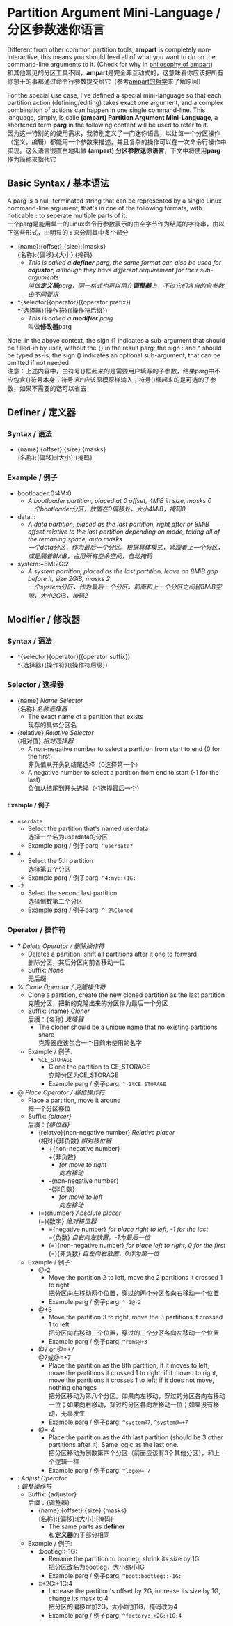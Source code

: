 # Partition Argument Mini-Language / 分区参数迷你语言

Different from other common partition tools, **ampart** is completely non-interactive, this means you should feed all of what you want to do on the command-line arguments to it. (Check for why in [philosophy of ampart])  
和其他常见的分区工具不同，**ampart**是完全非互动式的，这意味着你应该把所有你想干的事都通过命令行参数提交给它（参考[ampart的哲学][philosophy of ampart]来了解原因）

For the special use case, I've defined a special mini-language so that each partition action (defining/editing) takes exact one argument, and a complex combination of actions can happen in one single command-line. This language, simply, is calle **(ampart) Partition Argument Mini-Language**, a shortened term **parg** in the following content will be used to refer to it.  
因为这一特别的的使用需求，我特别定义了一门迷你语言，以让每一个分区操作（定义，编辑）都能用一个参数来描述，并且复杂的操作可以在一次命令行操作中实现。这么语言很直白地叫做 **(ampart) 分区参数迷你语言**，下文中将使用**parg**作为简称来指代它

## Basic Syntax / 基本语法

A parg is a null-terminated string that can be represented by a single Linux command-line argument, that's in one of the following formats, with noticable **:** to seperate multiple parts of it:  
一个parg是能用单一的Linux命令行参数表示的由空字节作为结尾的字符串，由以下这些形式，由明显的 **:** 来分割其中多个部分
 - {name}:{offset}:{size}:{masks}  
 {名称}:{偏移}:{大小}:{掩码}
   - *This is called a **definer** parg, the same format can also be used for **adjustor**, although they have different requirement for their sub-arguments  
   叫做**定义器**parg，同一格式也可以用在**调整器**上，不过它们各自的自参数由不同要求*
 - ^{selector}{operator}({operator prefix})  
 ^{选择器}{操作符}({操作符后缀})
   - *This is called a **modifier** parg*  
   叫做**修改器**parg

Note: in the above context, the sign {} indicates a sub-argument that should be filled-in by user, without the {} in the result parg; the sign : and ^ should be typed as-is; the sign () indicates an optional sub-argument, that can be omitted if not needed  
注意：上述内容中，由符号{}框起来的是需要用户填写的子参数，结果parg中不应包含{}符号本身；符号:和^应该原模原样输入；符号()框起来的是可选的子参数，如果不需要的话可以省去

## Definer / 定义器
### Syntax / 语法
 - {name}:{offset}:{size}:{masks}  
 {名称}:{偏移}:{大小}:{掩码}


### Example / 例子
 - bootloader:0:4M:0
   - *A bootloader partition, placed at 0 offset, 4MiB in size, masks 0  
   一个bootloader分区，放置在0偏移处，大小4MiB，掩码0*
 - data:::
   - *A data partition, placed as the last partition, right after or 8MiB offset relative to the last partition depending on mode, taking all of the remaning space, auto masks  
   一个data分区，作为最后一个分区。根据具体模式，紧跟着上一个分区，或是隔着8MiB，占用所有空余空间，自动掩码*
 - system:+8M:2G:2
   - *A system partition, placed as the last partition, leave an 8MiB gap before it, size 2GiB, masks 2  
   一个system分区，作为最后一个分区。前面和上一个分区之间留8MiB空隙，大小2GiB，掩码2*

## Modifier / 修改器
### Syntax / 语法
 - ^{selector}{operator}({operator suffix})  
 ^{选择器}{操作符}({操作符后缀})

### Selector / 选择器
 - {name}  *Name Selector*  
 {名称} *名称选择器*
   - The exact name of a partition that exists  
   现存的具体分区名
 - {relative} *Relative Selector*  
 {相对值} *相对选择器*
   - A non-negative number to select a partition from start to end (0 for the first)  
   非负值从开头到结尾选择（0选择第一个）
   - A negative number to select a partition from end to start (-1 for the last)  
   负值从结尾到开头选择（-1选择最后一个）
#### Example / 例子
 - ``userdata``
   - Select the partition that's named userdata  
   选择一个名为userdata的分区
   - Example parg / 例子parg: ``^userdata?``
 - ``4``
   - Select the 5th partition  
   选择第五个分区
   - Example parg / 例子parg: ``^4:my::+1G:``
 - ``-2``
   - Select the second last partition  
   选择倒数第二个分区
   - Example parg / 例子parg: ``^-2%Cloned``
### Operator / 操作符
 - ? *Delete Operator / 删除操作符*
   - Deletes a partition, shift all partitions after it one to forward  
   删除分区，其后分区向前各移动一位
   - Suffix: *None*  
   无后缀
 - % *Clone Operator / 克隆操作符*
   - Clone a partition, create the new cloned partition as the last partition  
   克隆分区，把新的克隆出来的分区作为最后一个分区
   - Suffix: {name} *Cloner*  
   后缀：{名称} *克隆器*
     - The cloner should be a unique name that no existing partitions share  
     克隆器应该包含一个目前未使用的名字
   - Example / 例子:
     - ``%CE_STORAGE``
       - Clone the partition to CE_STORAGE  
       克隆分区为CE_STORAGE
       - Example parg / 例子parg: ``^-1%CE_STORAGE``
 - @ *Place Operator / 移位操作符*
   - Place a partition, move it around  
   把一个分区移位
   - Suffix: *{placer}*  
   后缀：*{移位器}*
     - {relatve}{non-negative number} *Relative placer*  
     {相对}{非负数} *相对移位器*
       - +{non-negative number}  
       +{非负数}
         - *for move to right  
         向右移动*
       - -{non-negative number}  
       -{非负数}
         - *for move to left  
         向左移动*
     - (=){number} *Absolute placer*  
     (=){数字} *绝对移位器*
       - ={negative number} *for place right to left, -1 for the last*  
       ={负数} *自右向左放置，-1为最后一位*
       - (=){non-negative number} *for place left to right, 0 for the first*  
       (=){非负数} *自左向右放置，0作为第一位*
    - Example / 例子:
      - @-2
        - Move the partition 2 to left, move the 2 partitions it crossed 1 to right  
        把分区向左移动两个位置，穿过的两个分区各向右移动一个位置
        - Example parg / 例子parg: ``^-1@-2``
      - @+3
        - Move the partition 3 to right, move the 3 partitions it crossed 1 to left  
        把分区向右移动三个位置，穿过的三个分区各向左移动一个位置
        - Example parg / 例子parg: ``^roms@+3``
      - @7 or @=+7  
      @7或@=+7
        - Place the partition as the 8th partition, if it moves to left, move the partitions it crossed 1 to right; if it moved to right, move the partitions it crosses 1 to left; if it does not move, nothing changes  
        把分区移动为第八个分区。如果向左移动，穿过的分区各向右移动一位；如果向右移动，穿过的分区各向左移动一位；如果没有移动，无事发生
        - Example parg / 例子parg: ``^system@7``, ``^system@=+7``
      - @=-4
        - Place the partition as the 4th last partition (should be 3 other partitions after it). Same logic as the last one.  
        把分区移动为倒数第四个分区（前面应该有3个其他分区），和上一个逻辑一样
        - Example parg / 例子parg: ``^logo@=-7``
 - : *Adjust Operator*  
 : *调整操作符*
   - Suffix: {adjustor}  
   后缀：{调整器}
     - {name}:{offset}:{size}:{masks}  
     {名称}:{偏移}:{大小}:{掩码}
       - The same parts as **definer**  
       和**定义器**的子部分相同
   - Example / 例子:
     - :bootleg::-1G:
       - Rename the partition to bootleg, shrink its size by 1G  
       把分区改名为bootleg，大小缩小1G
       - Example parg / 例子parg: ``^boot:bootleg::-1G:``
     - ::+2G:+1G:4
       - Increase the partition's offset by 2G, increase its size by 1G, change its mask to 4   
       把分区的偏移增加2G，大小增加1G，掩码改为4
       - Example parg / 例子parg: ``^factory::+2G:+1G:4``  

[philosophy of ampart]: empty